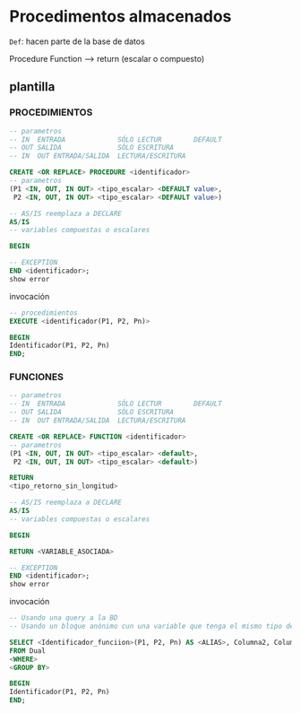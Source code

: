 # Procedimentos almacenados

`Def`: hacen parte de la base de datos

Procedure
Function --> return (escalar o compuesto)

## plantilla
### PROCEDIMIENTOS
```sql
-- parametros
-- IN  ENTRADA             SÓLO LECTUR        DEFAULT
-- OUT SALIDA			   SÓLO ESCRITURA
-- IN  OUT ENTRADA/SALIDA  LECTURA/ESCRITURA

CREATE <OR REPLACE> PROCEDURE <identificador>
-- parametros
(P1 <IN, OUT, IN OUT> <tipo_escalar> <DEFAULT value>,
 P2 <IN, OUT, IN OUT> <tipo_escalar> <DEFAULT value>)

-- AS/IS reemplaza a DECLARE
AS/IS
-- variables compuestas o escalares

BEGIN

-- EXCEPTION
END <identificador>;
show error
```

invocación
```sql
-- procedimientos
EXECUTE <identificador(P1, P2, Pn)>

BEGIN
Identificador(P1, P2, Pn)
END;
```

### FUNCIONES
```sql
-- parametros
-- IN  ENTRADA             SÓLO LECTUR        DEFAULT
-- OUT SALIDA			   SÓLO ESCRITURA
-- IN  OUT ENTRADA/SALIDA  LECTURA/ESCRITURA

CREATE <OR REPLACE> FUNCTION <identificador>
-- parametros
(P1 <IN, OUT, IN OUT> <tipo_escalar> <default>,
 P2 <IN, OUT, IN OUT> <tipo_escalar> <default>)

RETURN
<tipo_retorno_sin_longitud>

-- AS/IS reemplaza a DECLARE
AS/IS
-- variables compuestas o escalares

BEGIN

RETURN <VARIABLE_ASOCIADA>

-- EXCEPTION
END <identificador>;
show error
```

invocación
```sql
-- Usando una query a la BD
-- Usando un bloque anónimo cun una variable que tenga el mismo tipo de retorno

SELECT <Identificador_funciion>(P1, P2, Pn) AS <ALIAS>, Columna2, ColumnaN
FROM Dual
<WHERE>
<GROUP BY>

BEGIN
Identificador(P1, P2, Pn)
END;
```